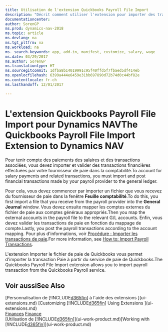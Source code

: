 ```yaml
---
title: Utilisation de l'extension Quickbooks Payroll File Import
description: "Décrit comment utiliser l'extension pour importer des transactions de salaire et de paie à partir du service de paie de Quickbooks."
documentationcenter: 
author: SorenGP
ms.prod: dynamics-nav-2018
ms.topic: article
ms.devlang: na
ms.tgt_pltfrm: na
ms.workload: na
ms. search.keywords: app, add-in, manifest, customize, salary, wage
ms.date: 03/29/2017
ms.author: SorenGP
ms.translationtype: HT
ms.sourcegitcommit: 1dfba8b14019991c95f40ffd5f7fbaed5df414eb
ms.openlocfilehash: 6399a444e6459e31bb697890d72b74d0c44bf82e
ms.contentlocale: fr-ch
ms.lasthandoff: 12/01/2017

---
```

# <a name="the-quickbooks-payroll-file-import-extension-to-dynamics-nav"></a><span data-ttu-id="a0053-103">L'extension Quickbooks Payroll File Import pour Dynamics NAV</span><span class="sxs-lookup"><span data-stu-id="a0053-103">The Quickbooks Payroll File Import Extension to Dynamics NAV</span></span>
<span data-ttu-id="a0053-104">Pour tenir compte des paiements des salaires et des transactions associées, vous devez importer et valider des transactions financières effectuées par votre fournisseur de paie dans la comptabilité.</span><span class="sxs-lookup"><span data-stu-id="a0053-104">To account for salary payments and related transactions, you must import and post financial transactions made by your payroll provider to the general ledger.</span></span>

<span data-ttu-id="a0053-105">Pour cela, vous devez commencer par importer un fichier que vous recevez du fournisseur de paie dans la fenêtre **Feuille comptabilité**.</span><span class="sxs-lookup"><span data-stu-id="a0053-105">To do this, you first import a file that you receive from the payroll provider into the **General Journal** window.</span></span> <span data-ttu-id="a0053-106">Vous devez ensuite mapper les comptes externes du fichier de paie aux comptes généraux appropriés.</span><span class="sxs-lookup"><span data-stu-id="a0053-106">Then you map the external accounts in the payroll file to the relevant G/L accounts.</span></span> <span data-ttu-id="a0053-107">Enfin, vous devez valider les transactions de paie en fonction du mappage de compte.</span><span class="sxs-lookup"><span data-stu-id="a0053-107">Lastly, you post the payroll transactions according to the account mapping.</span></span> <span data-ttu-id="a0053-108">Pour plus d'informations, voir [Procédure : Importer les transactions de paie](finance-how-import-payroll-transactions.md).</span><span class="sxs-lookup"><span data-stu-id="a0053-108">For more information, see [How to: Import Payroll Transactions](finance-how-import-payroll-transactions.md).</span></span>

<span data-ttu-id="a0053-109">L'extension Importer le fichier de paie de Quickbooks vous permet d'importer la transaction Paie à partir du service de paie de Quickbooks.</span><span class="sxs-lookup"><span data-stu-id="a0053-109">The Quickbooks Payroll File Import extension allows you to import payroll transaction from the Quickbooks Payroll service.</span></span>

## <a name="see-also"></a><span data-ttu-id="a0053-110">Voir aussi</span><span class="sxs-lookup"><span data-stu-id="a0053-110">See Also</span></span>
<span data-ttu-id="a0053-111">[Personnalisation de [!INCLUDE[d365fin](includes/d365fin_md.md)] à l'aide des extensions ](ui-extensions.md)  </span><span class="sxs-lookup"><span data-stu-id="a0053-111">[Customizing [!INCLUDE[d365fin](includes/d365fin_md.md)] Using Extensions ](ui-extensions.md)  </span></span>  
<span data-ttu-id="a0053-112">[Finances](finance.md)  </span><span class="sxs-lookup"><span data-stu-id="a0053-112">[Finance](finance.md)  </span></span>  
<span data-ttu-id="a0053-113">[Utilisation de [!INCLUDE[d365fin](includes/d365fin_md.md)]](ui-work-product.md)</span><span class="sxs-lookup"><span data-stu-id="a0053-113">[Working with [!INCLUDE[d365fin](includes/d365fin_md.md)]](ui-work-product.md)</span></span>

